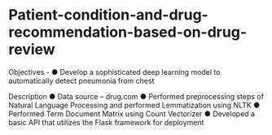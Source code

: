 # Patient-condition-and-drug-recommendation-based-on-drug-review

 Objectives -
●	Develop a sophisticated deep learning model to automatically detect pneumonia from chest


Description
●	Data source – drug.com 
●	 Performed preprocessing steps of Natural Language Processing and performed Lemmatization using NLTK 
● Performed Term Document Matrix using Count Vectorizer
●	Developed a basic API that utilizes the Flask framework for deployment
